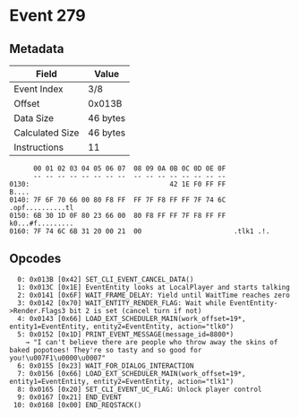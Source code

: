# Event 279

## Metadata

| Field           | Value    |
|-----------------|----------|
| Event Index     | 3/8      |
| Offset          | 0x013B   |
| Data Size       | 46 bytes |
| Calculated Size | 46 bytes |
| Instructions    | 11       |

```
      00 01 02 03 04 05 06 07  08 09 0A 0B 0C 0D 0E 0F
      -- -- -- -- -- -- -- --  -- -- -- -- -- -- -- --
0130:                                   42 1E F0 FF FF             B....
0140: 7F 6F 70 66 00 80 F8 FF  FF 7F F8 FF FF 7F 74 6C  .opf..........tl
0150: 6B 30 1D 0F 80 23 66 00  80 F8 FF FF 7F F8 FF FF  k0...#f.........
0160: 7F 74 6C 6B 31 20 00 21  00                       .tlk1 .!.       
```

## Opcodes

```
  0: 0x013B [0x42] SET_CLI_EVENT_CANCEL_DATA()
  1: 0x013C [0x1E] EventEntity looks at LocalPlayer and starts talking
  2: 0x0141 [0x6F] WAIT_FRAME_DELAY: Yield until WaitTime reaches zero
  3: 0x0142 [0x70] WAIT_ENTITY_RENDER_FLAG: Wait while EventEntity->Render.Flags3 bit 2 is set (cancel turn if not)
  4: 0x0143 [0x66] LOAD_EXT_SCHEDULER_MAIN(work_offset=19*, entity1=EventEntity, entity2=EventEntity, action="tlk0")
  5: 0x0152 [0x1D] PRINT_EVENT_MESSAGE(message_id=8800*)
    → "I can't believe there are people who throw away the skins of baked popotoes! They're so tasty and so good for you!\u007F1\u0000\u0007"
  6: 0x0155 [0x23] WAIT_FOR_DIALOG_INTERACTION
  7: 0x0156 [0x66] LOAD_EXT_SCHEDULER_MAIN(work_offset=19*, entity1=EventEntity, entity2=EventEntity, action="tlk1")
  8: 0x0165 [0x20] SET_CLI_EVENT_UC_FLAG: Unlock player control
  9: 0x0167 [0x21] END_EVENT
 10: 0x0168 [0x00] END_REQSTACK()
```
